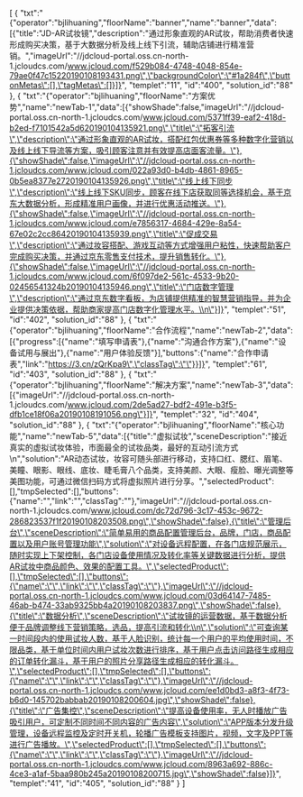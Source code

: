 [
	{
		"txt":"{\"operator\":\"bjlihuaning\",\"floorName\":\"banner\",\"name\":\"banner\",\"data\":[{\"title\":\"JD-AR试妆镜\",\"description\":\"通过形象直观的AR试妆，帮助消费者快速形成购买决策，基于大数据分析及线上线下引流，辅助店铺进行精准营销。\",\"imageUrl\":\"//jdcloud-portal.oss.cn-north-1.jcloudcs.com/www.jcloud.com/f529b084-4748-4048-854e-79ae0f47c15220190108193431.png\",\"backgroundColor\":\"#1a284f\",\"buttonMetas\":[],\"tagMetas\":[]}]}",
		"templet":"11",
		"id":"400",
		"solution_id":"88"
	},
	{
		"txt":"{\"operator\":\"bjlihuaning\",\"floorName\":\"方案优势\",\"name\":\"newTab-1\",\"data\":[{\"showShade\":false,\"imageUrl\":\"//jdcloud-portal.oss.cn-north-1.jcloudcs.com/www.jcloud.com/5371ff39-eaf2-418d-b2ed-f7101542a5d620190104135921.png\",\"title\":\"拓客引流\",\"description\":\"通过形象直观的AR试妆，搭配红包优惠券等多种数字化营销以及线上线下导流等方案，吸引顾客注意并有效提高店面客流量。\"},{\"showShade\":false,\"imageUrl\":\"//jdcloud-portal.oss.cn-north-1.jcloudcs.com/www.jcloud.com/022a93d0-b4db-4861-8965-0b5ea8377e2720190104135926.png\",\"title\":\"线上线下同步\",\"description\":\"线上线下SKU同步，顾客在线下店获取同等选择机会，基于京东大数据分析，形成精准用户画像，并进行优惠活动推送。\"},{\"showShade\":false,\"imageUrl\":\"//jdcloud-portal.oss.cn-north-1.jcloudcs.com/www.jcloud.com/e7856317-4684-429e-8a54-67e02c2cc86420190104135939.png\",\"title\":\"促成交易\",\"description\":\"通过妆容搭配、游戏互动等方式增强用户粘性，快速帮助客户完成购买决策，并通过京东零售支付技术，提升销售转化。\"},{\"showShade\":false,\"imageUrl\":\"//jdcloud-portal.oss.cn-north-1.jcloudcs.com/www.jcloud.com/6f097de2-561c-4533-9b20-02456541324b20190104135946.png\",\"title\":\"门店数字管理\",\"description\":\"通过京东数字看板，为店铺提供精准的智慧营销指导，并为企业提供决策依据，帮助商家提高门店数字化管理水平。\\n\"}]}",
		"templet":"51",
		"id":"402",
		"solution_id":"88"
	},
	{
		"txt":"{\"operator\":\"bjlihuaning\",\"floorName\":\"合作流程\",\"name\":\"newTab-2\",\"data\":[{\"progress\":[{\"name\":\"填写申请表\"},{\"name\":\"沟通合作方案\"},{\"name\":\"设备试用与展出\"},{\"name\":\"用户体验反馈\"}],\"buttons\":{\"name\":\"合作申请表\",\"link\":\"https://3.cn/zQrKpa9\",\"classTag\":\"\"}}]}",
		"templet":"61",
		"id":"403",
		"solution_id":"88"
	},
	{
		"txt":"{\"operator\":\"bjlihuaning\",\"floorName\":\"解决方案\",\"name\":\"newTab-3\",\"data\":[{\"imageUrl\":\"//jdcloud-portal.oss.cn-north-1.jcloudcs.com/www.jcloud.com/2de5ad27-bdf2-491e-b3f5-dfb1ce18f06a20190108191056.png\"}]}",
		"templet":"32",
		"id":"404",
		"solution_id":"88"
	},
	{
		"txt":"{\"operator\":\"bjlihuaning\",\"floorName\":\"核心功能\",\"name\":\"newTab-5\",\"data\":[{\"title\":\"虚拟试妆\",\"sceneDescription\":\"接近真实的虚拟试妆体验，市面最全的试妆品类，最好的互动引流方式\\n\",\"solution\":\"AR动态试妆，妆容可随头部进行移动，支持口红、腮红、眉笔、美瞳、眼影、眼线、底妆、睫毛膏八个品类，支持美颜、大眼、瘦脸、曝光调整等美图功能，可通过微信扫码方式将虚拟照片进行分享。\",\"selectedProduct\":[],\"tmpSelected\":[],\"buttons\":{\"name\":\"\",\"link\":\"\",\"classTag\":\"\"},\"imageUrl\":\"//jdcloud-portal.oss.cn-north-1.jcloudcs.com/www.jcloud.com/dc72d796-3c17-453c-9672-286823537f1f20190108203508.png\",\"showShade\":false},{\"title\":\"管理后台\",\"sceneDescription\":\"简单易用的商品配置管理后台，品牌，门店，商品配置以及用户账号管理功能\",\"solution\":\"对设备远程配置，在各门店规范展示，随时实现上下架控制，各门店设备使用情况及转化率等关键数据进行分析，提供AR试妆中商品颜色、效果的配置工具。\",\"selectedProduct\":[],\"tmpSelected\":[],\"buttons\":{\"name\":\"\",\"link\":\"\",\"classTag\":\"\"},\"imageUrl\":\"//jdcloud-portal.oss.cn-north-1.jcloudcs.com/www.jcloud.com/03d64147-7485-46ab-b474-33ab9325bb4a20190108203837.png\",\"showShade\":false},{\"title\":\"数据分析\",\"sceneDescription\":\"试妆镜的运营数据，基于数据分析便于品牌调整线下营销策略，选品，提高引流和转化\\n\",\"solution\":\"可查询某一时间段内的使用试妆人数，基于人脸识别，统计每一个用户的平均使用时间，不限品类，基于单位时间内用户试妆次数进行排序，基于用户点击访问路径生成相应的订单转化漏斗，基于用户的照片分享路径生成相应的转化漏斗。\",\"selectedProduct\":[],\"tmpSelected\":[],\"buttons\":{\"name\":\"\",\"link\":\"\",\"classTag\":\"\"},\"imageUrl\":\"//jdcloud-portal.oss.cn-north-1.jcloudcs.com/www.jcloud.com/ee1d0bd3-a8f3-4f73-b6d0-145702babbab20190108200604.jpg\",\"showShade\":false},{\"title\":\"广告集控\",\"sceneDescription\":\"提高设备使用率，无人时播放广告吸引用户，可定制不同时间不同内容的广告内容\",\"solution\":\"APP版本分发升级管理，设备远程监控及定时开关机，轮播广告模板支持图片，视频，文字及PPT等进行广告播放。\",\"selectedProduct\":[],\"tmpSelected\":[],\"buttons\":{\"name\":\"\",\"link\":\"\",\"classTag\":\"\"},\"imageUrl\":\"//jdcloud-portal.oss.cn-north-1.jcloudcs.com/www.jcloud.com/8963a692-886c-4ce3-a1af-5baa980b245a20190108200715.jpg\",\"showShade\":false}]}",
		"templet":"41",
		"id":"405",
		"solution_id":"88"
	}
]